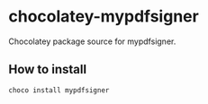# chocolatey-mypdfsigner
Chocolatey package source for mypdfsigner.

## How to install
    choco install mypdfsigner

